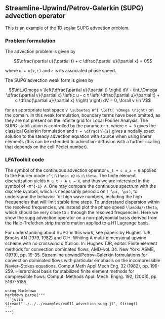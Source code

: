 ## Streamline-Upwind/Petrov-Galerkin (SUPG) advection operator

This is an example of the 1D scalar SUPG advection problem.

### Problem formulation

The advection problem is given by

```math
\dfrac{\partial u}{\partial t} + c \dfrac{\partial u}{\partial x} = 0
```
where ``u = u(x,t)`` and ``c`` is its associated phase speed.

The SUPG advection weak form is given by

```math
\int_\Omega v \left(\dfrac{\partial u}{\partial t} \right) dV - \int_\Omega \dfrac{\partial v}{\partial x} \left(c u - c τ \left( \dfrac{\partial u}{\partial t} + c \dfrac{\partial u}{\partial x} \right) \right) dV = 0, \forall v \in V
```
for an appropriate test space ``V \subseteq H^1 \left( \Omega \right)`` on the domain.
In this weak formulation, boundary terms have been omitted, as they are not present on the infinite grid for Local Fourier Analysis.
The SUPG stabilization is controlled by the parameter ``τ``, where ``τ = 0`` gives the classical Galerkin formulation and ``τ = \dfrac{h}{2}`` gives a nodally exact solution to the steady advection equation with source when using linear elements (this can be extended to advection-diffusion with a further scaling that depends on the cell Péclet number).

### LFAToolkit code

The symbol of the continuous advection operator ``u_t + c u_x = 0`` applied to the Fourier mode ``e^{i\theta x}`` is ``i\theta``.
The finite element discretization yields ``M u_t + A u = 0``, and thus we are interested in the symbol of ``-M^{-1} A``.
One may compare the continuous spectrum with the discrete symbol, which is necessarily periodic on ``[-\pi, \pi)``, to understand the behavior for high wave numbers, including the high frequencies that will limit stable time steps.
To understand dispersion within the resolved frequencies, we instead plot the phase speed ``\lambda/\theta``, which should be very close to ``c`` through the resolved frequencies.
Here we show the supg advection operator on a non-polynomial basis derived from the Hale-Trefethen strip transformation applied to a H1 Lagrange basis.

For understanding about SUPG in this work, see papers by Hughes TJR, Brooks AN (1979, 1982) and C.H. Whiting
A multi-dimensional upwind scheme with no crosswind diﬀusion. In: Hughes TJR, editor. Finite element methods for convection dominated ﬂows, AMD-vol. 34. New York: ASME, (1979), pp. 19-35.
Streamline upwind/Petrov–Galerkin formulations for convection dominated ﬂows with particular emphasis on the incompressible Navier–Stokes equations. Comput Meth Appl Mech Eng, 32 (1982), pp. 199-259.
Hierarchical basis for stabilized finite element methods for compressible flows. Comput. Methods Appl. Mech. Engrg. 192, (2003), pp. 5167-5185.

````@eval
using Markdown
Markdown.parse("""
```julia
$(read("../../../examples/ex011_advection_supg.jl", String))
```
""")
````